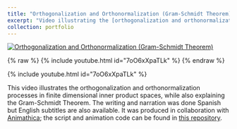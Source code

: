 ```yaml
---
title: "Orthogonalization and Orthonormalization (Gram-Schmidt Theorem)"
excerpt: "Video illustrating the [orthogonalization and orthonormalization](https://www.youtube.com/watch?v=7oO6xXpaTLk&list=PL91agCMqt_mdAgHZkxyn-tscoNpu7ZHvl&index=1&ab_channel=Animathica) processes in finite dimensional inner product spaces, and explaining the Gram-Schmidt Theorem."
collection: portfolio
---
```


[![Orthogonalization and Orthonormalization (Gram-Schmidt Theorem)](https://img.youtube.com/vi/7oO6xXpaTLk/maxresdefault.jpg)](https://www.youtube.com/watch?v=7oO6xXpaTLk)

{% raw %} {% include youtube.html id="7oO6xXpaTLk" %}
{% endraw %}

{% include youtube.html id="7oO6xXpaTLk" %}

This video illustrates the orthogonalization and orthonormalization processes in finite dimensional inner product spaces, while also explaining the Gram-Schmidt Theorem. The writing and narration was done Spanish but English subtitles are also available. It was produced in collaboration with [Animathica](https://www.youtube.com/channel/UCzkyH2bxpesubzc87VxqDiA); the script and animation code can be found in [this repository](https://github.com/animathica/alganim).
